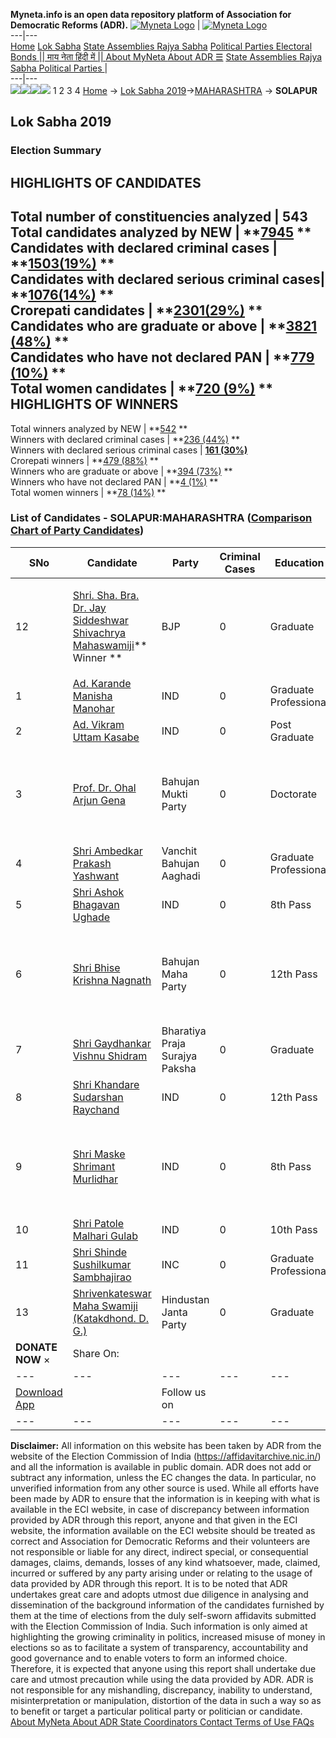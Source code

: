 **Myneta.info is an open data repository platform of Association for Democratic Reforms (ADR).**
[![Myneta Logo](https://www.myneta.info/lib/img/myneta-logo.png)](https://www.myneta.info/) | [![Myneta Logo](https://www.myneta.info/lib/img/adr-logo.png)](https://adrindia.org)  
---|---  
[Home](https://www.myneta.info/) [Lok Sabha](https://www.myneta.info/#ls "Lok Sabha") [ State Assemblies ](https://www.myneta.info/#sa "State Assemblies") [Rajya Sabha](https://www.myneta.info/#rs "Rajya Sabha") [Political Parties ](https://www.myneta.info/party "Political Parties") [ Electoral Bonds ](https://www.myneta.info/electoral_bonds "Electoral Bonds") [ || माय नेता हिंदी में || ](https://translate.google.co.in/translate?prev=hp&hl=en&js=y&u=www.myneta.info&sl=en&tl=hi&history_state0=) [ About MyNeta ](https://adrindia.org/content/about-myneta) [ About ADR ](https://adrindia.org/about-adr/who-we-are) [☰](javascript:void\(0\))
[ State Assemblies ](https://www.myneta.info/#sa "State Assemblies") [ Rajya Sabha ](https://www.myneta.info/#rs "Rajya Sabha") [ Political Parties ](https://www.myneta.info/party "Political Parties")
|   
---|---  
![](https://www.myneta.info/lib/img/banner/banner-1.png)![](https://www.myneta.info/lib/img/banner/banner-2.png)![](https://www.myneta.info/lib/img/banner/banner-3.png)![](https://www.myneta.info/lib/img/banner/banner-4.png)
1  2  3  4 
[Home](https://www.myneta.info/) → [Lok Sabha 2019](https://www.myneta.info/LokSabha2019/)→[MAHARASHTRA](https://www.myneta.info/LokSabha2019/index.php?action=show_constituencies&state_id=46) → **SOLAPUR**
### 
## Lok Sabha 2019
###  Election Summary 
HIGHLIGHTS OF CANDIDATES  
---  
Total number of constituencies analyzed |  543   
Total candidates analyzed by NEW | **[7945](https://www.myneta.info/LokSabha2019/index.php?action=summary&subAction=candidates_analyzed&sort=candidate#summary) **  
Candidates with declared criminal cases | **[1503(19%)](https://www.myneta.info/LokSabha2019/index.php?action=summary&subAction=crime&sort=candidate#summary) **  
Candidates with declared serious criminal cases| **[1076(14%)](https://www.myneta.info/LokSabha2019/index.php?action=summary&subAction=serious_crime&sort=candidate#summary) **  
Crorepati candidates | **[2301(29%)](https://www.myneta.info/LokSabha2019/index.php?action=summary&subAction=crorepati&sort=candidate#summary) **  
Candidates who are graduate or above | **[3821 (48%)](https://www.myneta.info/LokSabha2019/index.php?action=summary&subAction=education&sort=candidate#summary) **  
Candidates who have not declared PAN | **[779 (10%)](https://www.myneta.info/LokSabha2019/index.php?action=summary&subAction=without_pan&sort=candidate#summary) **  
Total women candidates | **[720 (9%)](https://www.myneta.info/LokSabha2019/index.php?action=summary&subAction=women_candidate&sort=candidate#summary) **  
HIGHLIGHTS OF WINNERS  
---  
Total winners analyzed by NEW | **[542](https://www.myneta.info/LokSabha2019/index.php?action=summary&subAction=winner_analyzed&sort=candidate#summary) **  
Winners with declared criminal cases | **[236 (44%)](https://www.myneta.info/LokSabha2019/index.php?action=summary&subAction=winner_crime&sort=candidate#summary) **  
Winners with declared serious criminal cases | **[161 (30%)](https://www.myneta.info/LokSabha2019/index.php?action=summary&subAction=winner_serious_crime&sort=candidate#summary)**  
Crorepati winners | **[479 (88%)](https://www.myneta.info/LokSabha2019/index.php?action=summary&subAction=winner_crorepati&sort=candidate#summary) **  
Winners who are graduate or above | **[394 (73%)](https://www.myneta.info/LokSabha2019/index.php?action=summary&subAction=winner_education&sort=candidate#summary) **  
Winners who have not declared PAN | **[4 (1%)](https://www.myneta.info/LokSabha2019/index.php?action=summary&subAction=winner_without_pan&sort=candidate#summary) **  
Total women winners | **[78 (14%)](https://www.myneta.info/LokSabha2019/index.php?action=summary&subAction=winner_women&sort=candidate#summary) **  
### List of Candidates - SOLAPUR:MAHARASHTRA ([Comparison Chart of Party Candidates](https://www.myneta.info/LokSabha2019/comparisonchart.php?constituency_id=701))
SNo | Candidate| Party| Criminal Cases| Education| Age| Total Assets| Liabilities  
---|---|---|---|---|---|---|---  
12  | [Shri. Sha. Bra. Dr. Jay Siddeshwar Shivachrya Mahaswamiji](https://www.myneta.info/LokSabha2019/candidate.php?candidate_id=5498)** Winner ** | BJP | 0 | Graduate| 63 | ![](https://myneta.info/image_v2.php?myneta_folder=LokSabha2019&candidate_id=5498&col=ta) | ![](https://myneta.info/image_v2.php?myneta_folder=LokSabha2019&candidate_id=5498&col=lia)  
1  | [Ad. Karande Manisha Manohar](https://www.myneta.info/LokSabha2019/candidate.php?candidate_id=6606) | IND | 0 | Graduate Professional| 37 | Rs 20,000 ~ 20 Thou+ | Rs 0 ~   
2  | [Ad. Vikram Uttam Kasabe](https://www.myneta.info/LokSabha2019/candidate.php?candidate_id=5495) | IND | 0 | Post Graduate| 43 | Rs 99,924 ~ 99 Thou+ | Rs 0 ~   
3  | [Prof. Dr. Ohal Arjun Gena](https://www.myneta.info/LokSabha2019/candidate.php?candidate_id=6603) | Bahujan Mukti Party | 0 | Doctorate| 52 | ![](https://myneta.info/image_v2.php?myneta_folder=LokSabha2019&candidate_id=6603&col=ta) | ![](https://myneta.info/image_v2.php?myneta_folder=LokSabha2019&candidate_id=6603&col=lia)  
4  | [Shri Ambedkar Prakash Yashwant](https://www.myneta.info/LokSabha2019/candidate.php?candidate_id=5198) | Vanchit Bahujan Aaghadi | 0 | Graduate Professional| 64 | Rs 5,87,22,916 ~ 5 Crore+ | Rs 0 ~   
5  | [Shri Ashok Bhagavan Ughade](https://www.myneta.info/LokSabha2019/candidate.php?candidate_id=5496) | IND | 0 | 8th Pass| 65 | Rs 3,93,000 ~ 3 Lacs+ | Rs 0 ~   
6  | [Shri Bhise Krishna Nagnath](https://www.myneta.info/LokSabha2019/candidate.php?candidate_id=6598) | Bahujan Maha Party | 0 | 12th Pass| 34 | ![](https://myneta.info/image_v2.php?myneta_folder=LokSabha2019&candidate_id=6598&col=ta) | ![](https://myneta.info/image_v2.php?myneta_folder=LokSabha2019&candidate_id=6598&col=lia)  
7  | [Shri Gaydhankar Vishnu Shidram](https://www.myneta.info/LokSabha2019/candidate.php?candidate_id=6593) | Bharatiya Praja Surajya Paksha | 0 | Graduate| 34 | Rs 56,100 ~ 56 Thou+ | Rs 0 ~   
8  | [Shri Khandare Sudarshan Raychand](https://www.myneta.info/LokSabha2019/candidate.php?candidate_id=6597) | IND | 0 | 12th Pass| 33 | Rs 21,14,000 ~ 21 Lacs+ | Rs 20,000 ~ 20 Thou+  
9  | [Shri Maske Shrimant Murlidhar](https://www.myneta.info/LokSabha2019/candidate.php?candidate_id=6604) | IND | 0 | 8th Pass| 49 | ![](https://myneta.info/image_v2.php?myneta_folder=LokSabha2019&candidate_id=6604&col=ta) | ![](https://myneta.info/image_v2.php?myneta_folder=LokSabha2019&candidate_id=6604&col=lia)  
10  | [Shri Patole Malhari Gulab](https://www.myneta.info/LokSabha2019/candidate.php?candidate_id=6595) | IND | 0 | 10th Pass| 70 | Rs 3,73,280 ~ 3 Lacs+ | Rs 0 ~   
11  | [Shri Shinde Sushilkumar Sambhajirao](https://www.myneta.info/LokSabha2019/candidate.php?candidate_id=5177) | INC | 0 | Graduate Professional| 77 | Rs 38,03,58,711 ~ 38 Crore+ | Rs 47,50,000 ~ 47 Lacs+  
13  | [Shrivenkateswar Maha Swamiji (Katakdhond. D. G.)](https://www.myneta.info/LokSabha2019/candidate.php?candidate_id=4973) | Hindustan Janta Party | 0 | Graduate| 31 | Rs 9 ~  | Rs 45,000 ~ 45 Thou+  
|  **DONATE NOW** × |  Share On:  | [](https://api.whatsapp.com/send?text=https%3A%2F%2Fmyneta.info%2Fpunjab2022%2Findex.php%3Faction%3Dshow_constituencies%26state_id%3D19) | [](https://www.facebook.com/sharer/sharer.php?u=https%3A%2F%2Fmyneta.info%2Fpunjab2022%2Findex.php%3Faction%3Dshow_constituencies%26state_id%3D19) | [](https://twitter.com/share?url=https%3A%2F%2Fmyneta.info%2Fpunjab2022%2Findex.php%3Faction%3Dshow_constituencies%26state_id%3D19)  
---|---|---|---|---  
| [ Download App ](https://play.google.com/store/apps/details?id=com.webrosoft.myneta1&pcampaignid=pcampaignidMKT-Other-global-all-co-prtnr-py-PartBadge-Mar2515-1) | [](https://play.google.com/store/apps/details?id=com.webrosoft.myneta1&pcampaignid=pcampaignidMKT-Other-global-all-co-prtnr-py-PartBadge-Mar2515-1) |  Follow us on  | [](https://www.facebook.com/adrindia.org/) | [](https://twitter.com/adrspeaks) | [](https://groups.google.com/g/national-election-watch?hl=en&pli=1) | [](https://www.instagram.com/adrspeaks/) | [](https://www.youtube.com/user/adrspeaks) | [](https://sharechat.com/profile/adrspeaks)  
---|---|---|---|---|---|---|---|---  
**Disclaimer:** All information on this website has been taken by ADR from the website of the Election Commission of India (https://affidavitarchive.nic.in/) and all the information is available in public domain. ADR does not add or subtract any information, unless the EC changes the data. In particular, no unverified information from any other source is used. While all efforts have been made by ADR to ensure that the information is in keeping with what is available in the ECI website, in case of discrepancy between information provided by ADR through this report, anyone and that given in the ECI website, the information available on the ECI website should be treated as correct and Association for Democratic Reforms and their volunteers are not responsible or liable for any direct, indirect special, or consequential damages, claims, demands, losses of any kind whatsoever, made, claimed, incurred or suffered by any party arising under or relating to the usage of data provided by ADR through this report. It is to be noted that ADR undertakes great care and adopts utmost due diligence in analysing and dissemination of the background information of the candidates furnished by them at the time of elections from the duly self-sworn affidavits submitted with the Election Commission of India. Such information is only aimed at highlighting the growing criminality in politics, increased misuse of money in elections so as to facilitate a system of transparency, accountability and good governance and to enable voters to form an informed choice. Therefore, it is expected that anyone using this report shall undertake due care and utmost precaution while using the data provided by ADR. ADR is not responsible for any mishandling, discrepancy, inability to understand, misinterpretation or manipulation, distortion of the data in such a way so as to benefit or target a particular political party or politician or candidate. 
[ About MyNeta ](https://adrindia.org/content/about-myneta) [ About ADR ](https://adrindia.org/about-adr/who-we-are) [ State Coordinators ](https://adrindia.org/about-adr/state-coordinators) [ Contact ](https://adrindia.org/contact-us) [ Terms of Use ](https://adrindia.org/content/adr-terms-use) [ FAQs ](https://adrindia.org/content/faqs)
